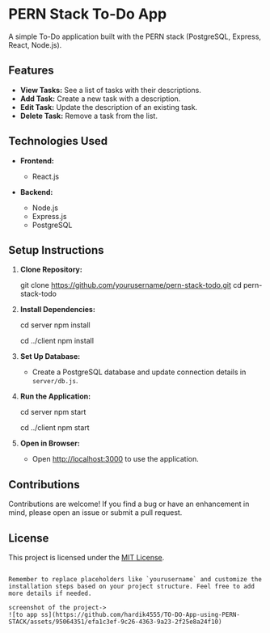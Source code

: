 
# PERN Stack To-Do App

A simple To-Do application built with the PERN stack (PostgreSQL, Express, React, Node.js).

## Features

- **View Tasks:** See a list of tasks with their descriptions.
- **Add Task:** Create a new task with a description.
- **Edit Task:** Update the description of an existing task.
- **Delete Task:** Remove a task from the list.

## Technologies Used

- **Frontend:**
  - React.js

- **Backend:**
  - Node.js
  - Express.js
  - PostgreSQL

## Setup Instructions

1. **Clone Repository:**

   git clone https://github.com/yourusername/pern-stack-todo.git
   cd pern-stack-todo


2. **Install Dependencies:**

   cd server
   npm install

   cd ../client
   npm install
 

3. **Set Up Database:**
   - Create a PostgreSQL database and update connection details in `server/db.js`.

     

4. **Run the Application:**
   
   cd server
   npm start

   cd ../client
   npm start
  

5. **Open in Browser:**
   - Open [http://localhost:3000](http://localhost:3000) to use the application.

## Contributions

Contributions are welcome! If you find a bug or have an enhancement in mind, please open an issue or submit a pull request.

## License

This project is licensed under the [MIT License](LICENSE).
```

Remember to replace placeholders like `yourusername` and customize the installation steps based on your project structure. Feel free to add more details if needed.

screenshot of the project->
![to app ss](https://github.com/hardik4555/TO-DO-App-using-PERN-STACK/assets/95064351/efa1c3ef-9c26-4363-9a23-2f25e8a24f10)

